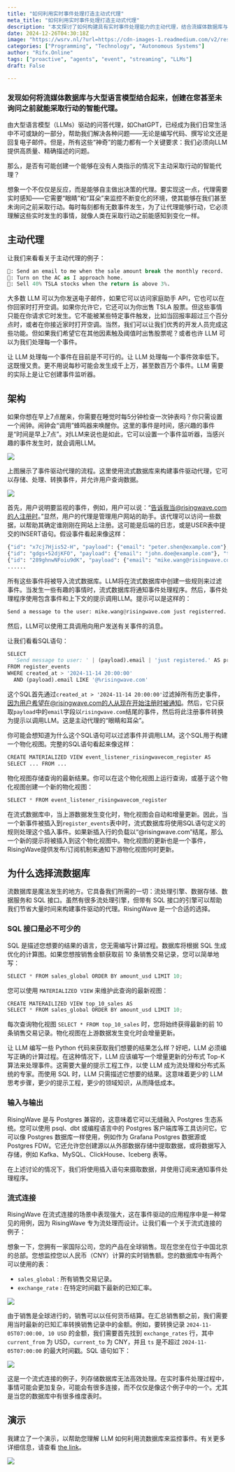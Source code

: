 ```yaml
---
title: "如何利用实时事件处理打造主动式代理"
meta_title: "如何利用实时事件处理打造主动式代理"
description: "本文探讨了如何构建具有实时事件处理能力的主动代理，结合流媒体数据库与大型语言模型（LLM），使其能够在未被请求时主动采取行动。主动代理通过事件监听器监控环境变化，及时响应特定事件，例如发送邮件或执行交易。流数据库在此过程中扮演关键角色，提供高效的事件处理和SQL接口，简化了复杂查询和数据更新。通过物化视图和增量更新，代理能够实时获取相关信息并做出决策，从而提升智能代理的自主性和效率。"
date: 2024-12-26T04:30:18Z
image: "https://wsrv.nl/?url=https://cdn-images-1.readmedium.com/v2/resize:fit:800/1*F2O-619SAGxFhtSvqFCHfQ.jpeg"
categories: ["Programming", "Technology", "Autonomous Systems"]
author: "Rifx.Online"
tags: ["proactive", "agents", "event", "streaming", "LLMs"]
draft: False

---
```




### 发现如何将流媒体数据库与大型语言模型结合起来，创建在您甚至未询问之前就能采取行动的智能代理。



由大型语言模型（LLMs）驱动的问答代理，如ChatGPT，已经成为我们日常生活中不可或缺的一部分，帮助我们解决各种问题——无论是编写代码、撰写论文还是回复电子邮件。但是，所有这些“神奇”的能力都有一个关键要求：我们必须向LLM提供高质量、精确描述的问题。

那么，是否有可能创建一个能够在没有人类指示的情况下主动采取行动的智能代理？

想象一个不仅仅是反应，而是能够自主做出决策的代理。要实现这一点，代理需要实时感知——它需要“眼睛”和“耳朵”来监控不断变化的环境，使其能够在我们甚至未询问之前采取行动。每时每刻都有无数事件发生，为了让代理能够行动，它必须理解这些实时发生的事情，就像人类在采取行动之前能感知到变化一样。

## 主动代理

让我们来看看关于主动代理的例子：


```python
🤔: Send an email to me when the sale amount break the monthly record.
🤔: Turn on the AC as I approach home.
🤔: Sell 40% TSLA stocks when the return is above 3%.
```
大多数 LLM 可以为你发送电子邮件，如果它可以访问家庭助手 API，它也可以在你回家时打开空调。如果你允许它，它还可以为你出售 TSLA 股票。但这些事情只能在你请求它时发生。它不能被某些特定事件触发，比如当回报率超过三个百分点时，或者在你接近家时打开空调。当然，我们可以让我们优秀的开发人员完成这些功能。但如果我们希望它在其他因素触及阈值时出售股票呢？或者也许 LLM 可以为我们处理每一个事件。

让 LLM 处理每一个事件在目前是不可行的。让 LLM 处理每一个事件效率低下。这既慢又贵。更不用说每秒可能会发生成千上万，甚至数百万个事件。LLM 需要的实际上是让它创建事件监听器。

## 架构

如果你想在早上7点醒来，你需要在睡觉时每5分钟检查一次钟表吗？你只需设置一个闹钟。闹钟会“调用”蜂鸣器来唤醒你。这里的事件是时间，感兴趣的事件是“时间是早上7点”。对LLM来说也是如此，它可以设置一个事件监听器，当感兴趣的事件发生时，就会调用LLM。

![](https://wsrv.nl/?url=https://cdn-images-1.readmedium.com/v2/resize:fit:800/0*WX5RAKAMIjdUk0Af.png)

上图展示了事件驱动代理的流程。这里使用流式数据库来构建事件驱动代理，它可以存储、处理、转换事件，并允许用户查询数据。

![](https://wsrv.nl/?url=https://cdn-images-1.readmedium.com/v2/resize:fit:800/0*CQUXsGhjIyCJQFG8.png)

首先，用户说明要监视的事件，例如，用户可以说：“告诉我当@risingwave.com的人注册时。”显然，用户的代理是管理用户网站的助手。该代理可以访问一些数据，以帮助其确定谁刚刚在网站上注册。这可能是后端的日志，或是USER表中提交的INSERT语句。假设事件看起来像这样：

```python
{"id": "x7cj7Hjis52-H", "payload": {"email": "peter.shen@example.com"}, "timestamp": 2024-11-14T06:00:00""}
{"id": "gdgs+52djKFO", "payload": {"email": "john.doe@example.com"}, "timestamp": 2024-11-14T07:00:00""}
{"id": "289ghnwNFoiu9dK", "payload": {"email": "mike.wang@risingwave.com"}, "timestamp": 2024-11-14T08:00:00""}
......
```
所有这些事件将被导入流式数据库。LLM将在流式数据库中创建一些规则来过滤事件。当发生一些有趣的事情时，流式数据库将通知事件处理程序。然后，事件处理程序使用包含事件和上下文的提示调用LLM。提示可以是这样的：

```python
Send a message to the user: mike.wang@risingwave.com just registerred.
```
然后，LLM可以使用工具调用向用户发送有关事件的消息。

让我们看看SQL语句：

```python
SELECT
  'Send message to user: ' | (payload).email | 'just registered.' AS prompt
FROM register_events
WHERE created_at > '2024-11-14 20:00:00' 
  AND (payload).email LIKE '@%risingwave.com'
```
这个SQL首先通过`created_at > '2024-11-14 20:00:00'`过滤掉所有历史事件，因为用户希望在@risingwave.com的人从现在开始注册时被通知。然后，它只获取`payload`中的`email`字段以`risingwave.com`结尾的事件，然后将此注册事件转换为提示以调用LLM。这是主动代理的“眼睛和耳朵”。

你可能会想知道为什么这个SQL语句可以过滤事件并调用LLM。这个SQL用于构建一个物化视图。完整的SQL语句看起来像这样：

```python
CREATE MATERIALIZED VIEW event_listener_risingwavecom_register AS
SELECT ... FROM ...
```
物化视图存储查询的最新结果。你可以在这个物化视图上运行查询，或基于这个物化视图创建一个新的物化视图：

```python
SELECT * FROM event_listener_risingwavecom_register
```
在流式数据库中，当上游数据发生变化时，物化视图会自动和增量更新。因此，当一个新事件被插入到`register_events`表中时，流式数据库将使用SQL语句定义的规则处理这个插入事件。如果新插入行的负载以“@risingwave.com”结尾，那么一个新的提示将被插入到这个物化视图中。物化视图的更新也是一个事件，RisingWave提供发布/订阅机制来通知下游物化视图何时更新。

## 为什么选择流数据库

流数据库是魔法发生的地方。它具备我们所需的一切：流处理引擎、数据存储、数据服务和 SQL 接口。虽然有很多流处理引擎，但带有 SQL 接口的引擎可以帮助我们节省大量时间来构建事件驱动的代理。RisingWave 是一个合适的选择。

### SQL 接口是必不可少的

SQL 是描述您想要的结果的语言，您无需编写计算过程。数据库将根据 SQL 生成优化的计算图。如果您想按销售金额获取前 10 条销售交易记录，您可以简单地写：

```python
SELECT * FROM sales_global ORDER BY amount_usd LIMIT 10;
```
您可以使用 `MATERIALIZED VIEW` 来维护此查询的最新视图：

```python
CREATE MATERAILIZED VIEW top_10_sales AS
SELECT * FROM sales_global ORDER BY amount_usd LIMIT 10;
```
每次查询物化视图 `SELECT * FROM top_10_sales` 时，您将始终获得最新的前 10 条销售交易记录。物化视图在上游数据发生变化时会增量更新。

让 LLM 编写一些 Python 代码来获取我们想要的结果怎么样？好吧，LLM 必须编写正确的计算过程。在这种情况下，LLM 应该编写一个增量更新的分布式 Top-K 算法来处理事件。这需要大量的提示工程工作，以使 LLM 成为流处理和分布式系统的专家。而使用 SQL 时，LLM 只需描述它想要的结果。这意味着更少的 LLM 思考步骤，更少的提示工程，更少的领域知识，从而降低成本。

### 输入与输出

RisingWave 是与 Postgres 兼容的，这意味着它可以无缝融入 Postgres 生态系统。您可以使用 psql、dbt 或编程语言中的 Postgres 客户端库等工具访问它。它可以像 Postgres 数据库一样使用，例如作为 Grafana Postgres 数据源或 Postgres FDW。它还允许您创建源以从外部数据存储中提取数据，或将数据写入存储，例如 Kafka、MySQL、ClickHouse、Iceberg 表等。

在上述讨论的情况下，我们将使用插入语句来摄取数据，并使用订阅来通知事件处理程序。

### 流式连接

RisingWave 在流式连接的场景中表现强大，这在事件驱动的应用程序中是一种常见的用例，因为 RisingWave 专为流处理而设计。让我们看一个关于流式连接的例子：

想象一下，您拥有一家国际公司，您的产品在全球销售。现在您坐在位于中国北京的总部。您想监控您以人民币（CNY）计算的实时销售额。您的数据库中有两个可以使用的表：

* `sales_global` : 所有销售交易记录。
* `exchange_rate` : 在特定时间戳下最新的已知汇率。

![](https://wsrv.nl/?url=https://cdn-images-1.readmedium.com/v2/resize:fit:800/0*wheuAHvbjZJjFolG.png)

由于销售是全球进行的，销售可以以任何货币结算。在汇总销售额之前，我们需要用当时最新的已知汇率转换销售记录中的金额。例如，要转换记录 `2024-11-05T07:00:00, 10 USD` 的金额，我们需要首先找到 `exchange_rates` 行，其中 `current_from` 为 USD，`current_to` 为 CNY，并且 `ts` 是不超过 `2024-11-05T07:00:00` 的最大时间戳。SQL 语句如下：

![](https://wsrv.nl/?url=https://cdn-images-1.readmedium.com/v2/resize:fit:800/0*CAnN1VZhE93klrYJ.png)

这是一个流式连接的例子，列存储数据库无法高效处理。在实时事件处理过程中，事情可能会更加复杂，可能会有很多连接，而不仅仅是像这个例子中的一个。尤其是当您的数据库中有很多维度表时。

## 演示

我建立了一个演示，以帮助您理解 LLM 如何利用流数据库来监控事件。有关更多详细信息，请查看 [the link](https://github.com/cloudcarver/event-driven-agent-demo)。

![](https://wsrv.nl/?url=https://cdn-images-1.readmedium.com/v2/resize:fit:800/0*ZKP6BaYKa9R7-TyV.png)

